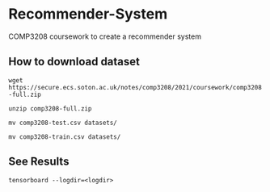 # Recommender-System
COMP3208 coursework to create a recommender system

## How to download dataset

`wget https://secure.ecs.soton.ac.uk/notes/comp3208/2021/coursework/comp3208-full.zip`

`unzip comp3208-full.zip`

`mv comp3208-test.csv datasets/`

`mv comp3208-train.csv datasets/`

## See Results

`tensorboard --logdir=<logdir>`